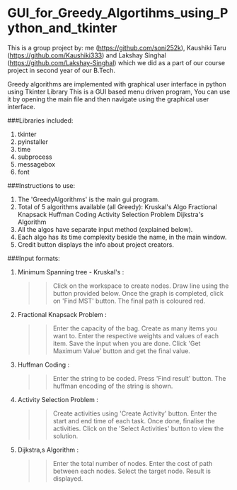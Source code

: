 # GUI_for_Greedy_Algortihms_using_Python_and_tkinter

This is a group project by: me (https://github.com/soni252k), Kaushiki Taru (https://github.com/Kaushiki333) and Lakshay Singhal (https://github.com/Lakshay-Singhal) which we did as a part of our course project in second year of our B.Tech.

Greedy algorithms are implemented with graphical user interface in python using Tkinter Library This is a GUI based menu driven program, You can use it by opening the main file and then navigate using the graphical user interface.

###Libraries included:

1. tkinter
2. pyinstaller
3. time
4. subprocess
5. messagebox
6. font

###Instructions to use:

1. The 'GreedyAlgorithms' is the main gui program.
2. Total of 5 algorithms available (all Greedy):
	Kruskal's Algo
	Fractional Knapsack
	Huffman Coding
	Activity Selection Problem
	Dijkstra's Algorithm 
3. All the algos have separate input method (explained below).
4. Each algo has its time complexity beside the name, in the main window.
5. Credit button displays the info about project creators.


###Input formats:

1. Minimum Spanning tree - Kruskal's :
	>>Click on the workspace to create nodes.
	>>Draw line using the button provided below.
	>>Once the graph is completed, click on 'Find MST' button.
	>>The final path is coloured red.
	
2. Fractional Knapsack Problem : 
	>>Enter the capacity of the bag.
	>>Create as many items you want to.
	>>Enter the respective weights and values of each item.
	>>Save the input when you are done. 
	>>Click 'Get Maximum Value' button and get the final value.

3. Huffman Coding :
	>>Enter the string to be coded.
	>>Press 'Find result' button.
	>>The huffman encoding of the string is shown. 

4. Activity Selection Problem :
	>>Create activities using 'Create Activity' button.
	>>Enter the start and end time of each task.
	>>Once done, finalise the activities.
	>>Click on the 'Select Activities' button to view the solution.

5. Dijkstra,s Algorithm :
	>>Enter the total number of nodes.
	>>Enter the cost of path between each nodes.
	>>Select the target node.
	>>Result is displayed.
